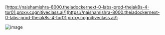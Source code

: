 [https://naishamishra-8000.theiadockernext-0-labs-prod-theiak8s-4-tor01.proxy.cognitiveclass.ai/](https://naishamishra-8000.theiadockernext-0-labs-prod-theiak8s-4-tor01.proxy.cognitiveclass.ai/)

![image](https://github.com/user-attachments/assets/82a004ea-a17f-4d98-9ef2-7593a6749452)
